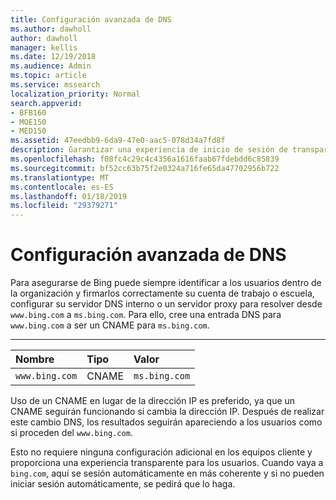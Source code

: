 ```yaml
---
title: Configuración avanzada de DNS
ms.author: dawholl
author: dawholl
manager: kellis
ms.date: 12/19/2018
ms.audience: Admin
ms.topic: article
ms.service: mssearch
localization_priority: Normal
search.appverid:
- BFB160
- MOE150
- MED150
ms.assetid: 47eedbb9-6da9-47e0-aac5-078d34a7fd8f
description: Garantizar una experiencia de inicio de sesión de transparente para los usuarios mediante la configuración de su servidor DNS con un CNAME
ms.openlocfilehash: f08fc4c29c4c4356a1616faab67fdebdd6c85839
ms.sourcegitcommit: bf52cc63b75f2e0324a716fe65da47702956b722
ms.translationtype: MT
ms.contentlocale: es-ES
ms.lasthandoff: 01/18/2019
ms.locfileid: "29379271"
---
```

# <a name="advanced-dns-configuration"></a>Configuración avanzada de DNS

Para asegurarse de Bing puede siempre identificar a los usuarios dentro de la organización y firmarlos correctamente su cuenta de trabajo o escuela, configurar su servidor DNS interno o un servidor proxy para resolver desde `www.bing.com` a `ms.bing.com`. Para ello, cree una entrada DNS para `www.bing.com` a ser un CNAME para `ms.bing.com`.
  
****

|**Nombre**|**Tipo**|**Valor**|
|:-----|:-----|:-----|
|`www.bing.com`  <br/> |CNAME  <br/> |`ms.bing.com`  <br/> |
   
Uso de un CNAME en lugar de la dirección IP es preferido, ya que un CNAME seguirán funcionando si cambia la dirección IP. Después de realizar este cambio DNS, los resultados seguirán apareciendo a los usuarios como si proceden del `www.bing.com`. 
  
Esto no requiere ninguna configuración adicional en los equipos cliente y proporciona una experiencia transparente para los usuarios. Cuando vaya a `bing.com`, aquí se sesión automáticamente en más coherente y si no pueden iniciar sesión automáticamente, se pedirá que lo haga.
